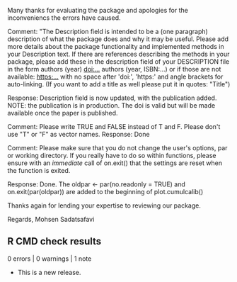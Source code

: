 Many thanks for evaluating the package and apologies for the inconveniencs the errors have caused.

Comment: "The Description field is intended to be a (one paragraph) description of what the package does and why it may be useful. Please add more details about the package functionality and implemented methods in your Description text. If there are references describing the methods in your package, please add these in the description field of your DESCRIPTION file in the form authors (year) <doi:...> authors (year, ISBN:...) or if those are not available: <https:...> with no space after 'doi:', 'https:' and angle brackets for auto-linking. (If you want to add a title as well please put it in
quotes: "Title")


Response: Description field is now updated, with the publication added. NOTE: the publication is in production. The doi is valid but will be made available once the paper is published.


Comment: Please write TRUE and FALSE instead of T and F. Please don't use "T" or "F" as vector names.
Response: Done


Comment: Please make sure that you do not change the user's options, par or working directory. If you really have to do so within functions, please ensure with an *immediate* call of on.exit() that the settings are reset when the function is exited.

Response: Done. The oldpar <- par(no.readonly = TRUE) and on.exit(par(oldpar)) are added to the beginning of plot.cumulcalib()


Thanks again for lending your expertise to reviewing our package.

Regards,
Mohsen Sadatsafavi 


## R CMD check results

0 errors | 0 warnings | 1 note

* This is a new release.


